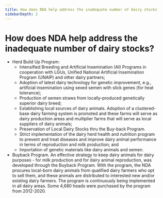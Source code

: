 ```yaml
---
title: How does NDA help address the inadequate number of dairy stocks?
sidebarDepth: 2
---
```


# How does NDA help address the inadequate number of dairy stocks?


 - Herd Build Up Program:
     - Intensified Breeding and Artificial Insemination (AI) Programs in cooperation with LGUs, Unified National Artificial Insemination Program (UNAIP) and other dairy partners;
     - Adoption of latest dairy technology for genetic improvement, e.g., artificial insemination using sexed semen with slick genes (for heat tolerance);
     - Production of semen straws from locally-produced genetically superior dairy breed;
     - Establishing local sources of dairy animals. Adoption of a clustered-base dairy farming system is promoted and these farms will serve as dairy production areas and     multiplier farms that will serve as local suppliers of dairy animals;
     - Preservation of Local Dairy Stocks thru the Buy-back Program.
     - Strict implementation of the dairy herd health and nutrition program to prevent and treat diseases and improve dairy animal performance in terms of reproduction and milk production; and
     - Importation of genetic materials like dairy animals and semen.
 - Buyback Program. An effective strategy to keep dairy animals for dairy purposes - for milk production and for dairy animal reproduction, was developed through the Buyback Program. With the program, the NDA procures local-born dairy animals from qualified dairy farmers who opt to sell them, and these animals are distributed to interested new and/or existing dairy farmers. The program is continuously being implemented in all dairy areas. Some 4,680 heads were purchased by the program from 2012-2020.
